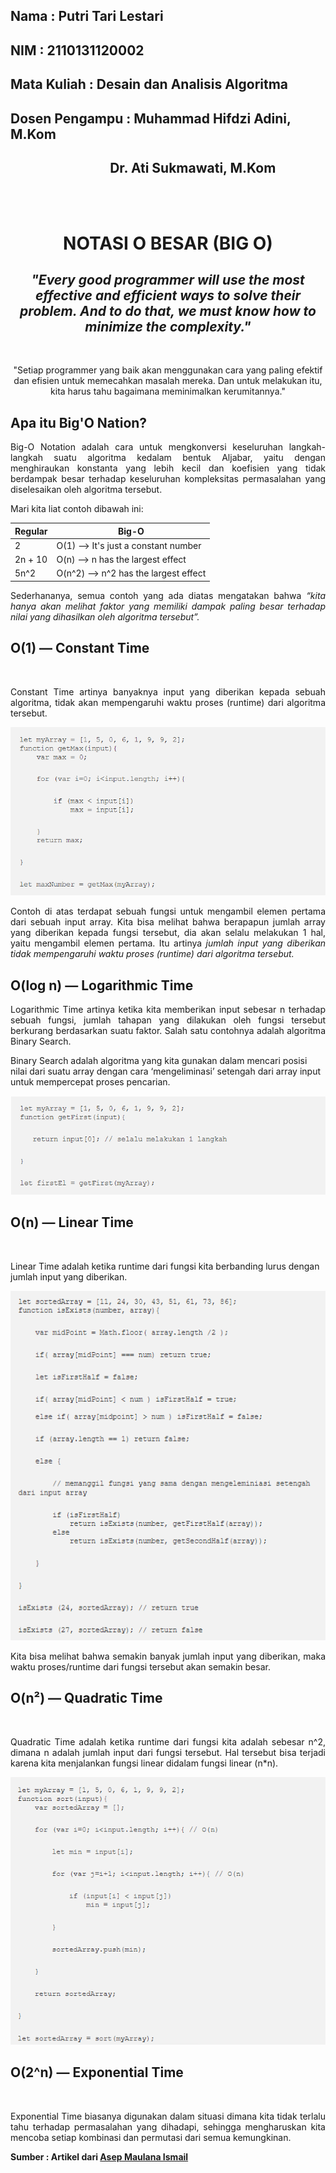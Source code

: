 ## Nama           : Putri Tari Lestari
## NIM            : 2110131120002
## Mata Kuliah    : Desain dan Analisis Algoritma
## Dosen Pengampu : Muhammad Hifdzi Adini, M.Kom
<h2>&nbsp &nbsp &nbsp &nbsp &nbsp &nbsp &nbsp &nbsp &nbsp &nbsp &nbsp &nbsp &nbsp &nbsp &nbsp &nbsp Dr. Ati Sukmawati, M.Kom</h2>
<br>
<br>

<h1 align=center> NOTASI O BESAR (BIG O)

<h2 align=center><i>"Every good programmer will use the most effective and efficient ways to solve their problem. And to do that, we must know how to minimize the complexity."</i></h2>

<br>
<p align=center>"Setiap programmer yang baik akan menggunakan cara yang paling efektif dan efisien untuk memecahkan masalah mereka. Dan untuk melakukan itu, kita harus tahu bagaimana meminimalkan kerumitannya."</p>

## Apa itu Big'O Nation?

<p align=justify>Big-O Notation adalah cara untuk mengkonversi keseluruhan langkah-langkah suatu algoritma kedalam bentuk Aljabar, yaitu dengan menghiraukan konstanta yang lebih kecil dan koefisien yang tidak berdampak besar terhadap keseluruhan kompleksitas permasalahan yang diselesaikan oleh algoritma tersebut.

Mari kita liat contoh dibawah ini: </p>

| Regular | Big-O |
| -------- | ---------|
| 2 | O(1)   --> It's just a constant number |
| 2n + 10 | O(n)   --> n has the largest effect |
| 5n^2 | O(n^2) --> n^2 has the largest effect |

<p align=justify>Sederhananya, semua contoh yang ada diatas mengatakan bahwa <i>“kita hanya akan melihat faktor yang memiliki dampak paling besar terhadap nilai yang dihasilkan oleh algoritma tersebut”.</i>

## O(1) — Constant Time
</br>
<p align=justify>Constant Time artinya banyaknya input yang diberikan kepada sebuah algoritma, tidak akan mempengaruhi waktu proses (runtime) dari algoritma tersebut.</p>

<p align=center><img src="gambar/gambar.png">

<p align=justify>Contoh di atas terdapat sebuah fungsi untuk mengambil elemen pertama dari sebuah input array. Kita bisa melihat bahwa berapapun jumlah array yang diberikan kepada fungsi tersebut, dia akan selalu melakukan 1 hal, yaitu mengambil elemen pertama. Itu artinya <i>jumlah input yang diberikan tidak mempengaruhi waktu proses (runtime) dari algoritma tersebut.</i>

## O(log n) — Logarithmic Time

<p align=justify>Logarithmic Time artinya ketika kita memberikan input sebesar n terhadap sebuah fungsi, jumlah tahapan yang dilakukan oleh fungsi tersebut berkurang berdasarkan suatu faktor. Salah satu contohnya adalah algoritma Binary Search.

Binary Search adalah algoritma yang kita gunakan dalam mencari posisi nilai dari suatu array dengan cara ‘mengeliminasi’ setengah dari array input untuk mempercepat proses pencarian.

<p align=center><img src="gambar/gambar1.png">

## O(n) — Linear Time
<br>

Linear Time adalah ketika runtime dari fungsi kita berbanding lurus dengan jumlah input yang diberikan.

<p align=center><img src="gambar/gambar2.png">

<p align=justify>Kita bisa melihat bahwa semakin banyak jumlah input yang diberikan, maka waktu proses/runtime dari fungsi tersebut akan semakin besar.

## O(n²) — Quadratic Time
<br>
<p align=justify>Quadratic Time adalah ketika runtime dari fungsi kita adalah sebesar n^2, dimana n adalah jumlah input dari fungsi tersebut. Hal tersebut bisa terjadi karena kita menjalankan fungsi linear didalam fungsi linear (n*n).

<p align=center><img src="gambar/gambar3.png">

## O(2^n) — Exponential Time
<br>
<p align=justify>Exponential Time biasanya digunakan dalam situasi dimana kita tidak terlalu tahu terhadap permasalahan yang dihadapi, sehingga mengharuskan kita mencoba setiap kombinasi dan permutasi dari semua kemungkinan.
<br>

<b>Sumber : Artikel dari <a href="https://medium.com/bee-solution-partners/penjelasan-sederhana-tentang-time-complexity-dan-big-o-notation-4337ba275cfe">Asep Maulana Ismail</a>